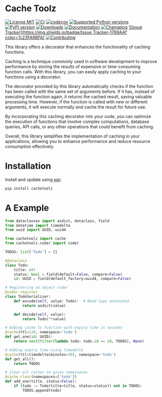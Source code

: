 # Cache Toolz

[![License MIT](https://img.shields.io/github/license/taconi/cachetoolz?label=License&color=%234B78E6)](https://raw.githubusercontent.com/taconi/cachetoolz/main/LICENSE)
[![CI](https://img.shields.io/github/actions/workflow/status/taconi/cachetoolz/tests.yml?logo=githubactions&branch=main&color=%23FA9BFA&label=Tests)](https://github.com/taconi/cachetoolz/actions/workflows/tests.yml)
[![codecov](https://img.shields.io/codecov/c/github/taconi/cachetoolz?logo=codecov&style=flat&label=Coverage&color=%2373DC8C)](https://codecov.io/gh/taconi/cachetoolz)
[![Supported Python versions](https://img.shields.io/pypi/pyversions/cachetoolz.svg?logo=python&label=Python&color=%234B78E6)](https://pypi.python.org/pypi/cachetoolz/)
[![PyPI version](https://img.shields.io/pypi/v/cachetoolz.svg?logo=pypi&label=PyPI&color=%23FA9BFA)](https://pypi.org/project/cachetoolz/)
[![Downloads](https://img.shields.io/pypi/dm/cachetoolz?logo=pypi&label=Downloads&color=%2373DC8C)](https://pypi.org/project/cachetoolz/)
[![Documentation](https://img.shields.io/badge/Documentation-1769AA?color=%234B78E6)](https://taconi.github.io/cachetoolz)
[![Changelog](https://img.shields.io/badge/Changelog-1769AA?color=%2373DC8C)](https://taconi.github.io/cachetoolz/changelog)
[![Issue Tracker](https://img.shields.io/badge/Issue Tracker-1769AA?color=%23FA9BFA)]("https://github.com/taconi/cachetoolz/issues")
[![Contributing](https://img.shields.io/badge/Contributing-1769AA?color=%234B78E6)](https://taconi.github.io/cachetoolz/contributing)


This library offers a decorator that enhances the functionality of caching functions.

Caching is a technique commonly used in software development to improve performance by storing the results of expensive or time-consuming function calls. With this library, you can easily apply caching to your functions using a decorator.

The decorator provided by this library automatically checks if the function has been called with the same set of arguments before. If it has, instead of executing the function again, it returns the cached result, saving valuable processing time. However, if the function is called with new or different arguments, it will execute normally and cache the result for future use.

By incorporating this caching decorator into your code, you can optimize the execution of functions that involve complex computations, database queries, API calls, or any other operations that could benefit from caching.

Overall, this library simplifies the implementation of caching in your applications, allowing you to enhance performance and reduce resource consumption effectively.


# Installation
Install and update using [pip](https://pip.pypa.io/en/stable/getting-started/):
```bash
pip install cachetoolz
```

# A Example
```{.py title="todo.py" hl_lines="16-17 25-26 30-31 35-36"}
from dataclasses import asdict, dataclass, field
from datetime import timedelta
from uuid import UUID, uuid4

from cachetoolz import cache
from cachetoolz.coder import coder

TODOS: list['Todo'] = []

@dataclass
class Todo:
    title: str
    status: bool = field(default=False, compare=False)
    id: UUID = field(default_factory=uuid4, compare=False)

# Registering an object coder
@coder.register
class TodoSerializer:
    def encode(self, value: Todo):  # Need type annotated
        return asdict(value)

    def decode(self, value):
        return Todo(**value)

# Adding cache to function with expiry time in seconds
@cache(ttl=120, namespace='todo')
def get_one(id: UUID):
    return next(filter(lambda todo: todo.id == id, TODOS), None)

# Adding expiry time using timedelta
@cache(ttl=timedelta(minutes=30), namespace='todo')
def get_all():
    return TODOS

# Clear all caches on given namesoaces
@cache.clear(namespaces=['todo'])
def add_one(title, status=False):
    if (todo := Todo(title=title, status=status)) not in TODOS:
        TODOS.append(todo)
```
